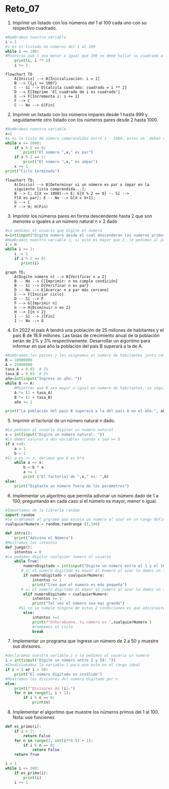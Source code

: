 # Reto_07
1. Imprimir un listado con los números del 1 al 100 cada uno con su respectivo cuadrado.

```python
#Nombramos nuestra variable 
i = 1
#i es el listado de números del 1 al 100
while i <= 100:
#Mientras que i sea menor o igual que 100 se debe hallar su cuadrado a cada uno
    print(i, i ** 2)
    i += 1
```
```mermaid
flowchart TD
    A[Inicio] --> B[Inicialización: i = 1]
    B --> C{¿i <= 100?}
    C -- Sí --> D[Calcula cuadrado: cuadrado = i ** 2]
    D --> E[Imprime 'El cuadrado de i es cuadrado']
    E --> F[Incrementa i: i += 1]
    F --> C
    C -- No --> G[Fin]
```
2. Imprimir un listado con los números impares desde 1 hasta 999 y seguidamente otro listado con los números pares desde 2 hasta 1000.

```python
#Nombramos nuestra variable
x=1
#x es la lista de númers comprendidos entre 1 - 1000, estos se  deben dividir entre 2, si su residuo es 0, ese número es par mientras que por lo contrario es 1, el número es impar
while x <= 1000:
    if x % 2 == 0:
        print("El número ",x," es par")
    if x % 2 == 1:
        print("El número ",x," es impar")
    x += 1
print("Ciclo terminado")
```
```mermaid
flowchart TD;
    A(Inicio) --> B[Determinar si un número es par o impar en la
    siguiente lista comprendida...]; 
    B --> C; C[X <= 1000]--> E; E{X % 2 == 0} -- Sí --> 
    F[X es par]; E -- No --> G[X = X+1]; 
    G --> C
    F --> H; H(Fin)
```
3. Imprimir los números pares en forma descendente hasta 2 que son menores o iguales a un número natural n ≥ 2 dado

```python
#Le pedimos al usuario que digite el numero
n=int(input("Digite numero desde el cual descenderan los numeros primos siempre y cuando sea mayor o igual que 2: "))
#Nombramos nuestra variable i, si este es mayor que 2, le pedimos al programa que digite los numeros que su residuo sea 0 al dividir por 2 de manera ascendente
i = n
while i >= 2:
    i -= 1
    if i % 2 == 0:
       print(i)
```
```mermaid
graph TD;
    A(Digite número n) --> B{Verificar n ≥ 2}
    B -- No --> C[Imprimir: n no cumple condición]
    B -- Sí --> D{Verificar n es par}
    D -- No --> E[Acercar n a par más cercano]
    E --> F[Iniciar ciclo]
    D -- Sí --> F
    F --> G[Imprimir n]
    G --> H{Disminuir n en 2}
    H --> I{n < 2}
    I -- Sí --> J[Fin]
    I -- No --> G
```
4. En 2022 el país A tendrá una población de 25 millones de habitantes y el país B de 18.9 millones. Las tasas de crecimiento anual de la población serán de 2% y 3% respectivamente. Desarrollar un algoritmo para informar en que año la población del país B superará a la de A.

```python
#Nombramos los paises y les asignamos el numero de habitantes junto con declarar las tasas como variables
B = 18900000  
A = 25000000
tasa_A = 0.02  # 2%
tasa_B = 0.03  # 3%
año=int(input("Ingrese un año: "))
while B <= A:
    #Mientras que B sea mayor o igual en numero de habitantes, se seguira ejecutando el programa
    A *= (1 + tasa_A)
    B *= (1 + tasa_B)
    año += 1

print("La población del país B superará a la del país A en el año:", año)
```
5. Imprimir el factorial de un número natural n dado.

```python
#Le pedimos al usuario digitar un numero natural
x = int(input("Digite un número natural: "))
#Le damos valores a dos variables cuando x sea >= 0
if x >=0:
    a = 1
    b = 1
#Si a es <= x, decimos que b es b*a
    while a <= x:
        b = b * a
        a += 1
        print ("El factorial de ",x," es: ",b)
else:
    print("Digtaste un número fuera de los parámetros")
```
6. Implementar un algoritmo que permita adivinar un número dado de 1 a 100, preguntando en cada caso si el número es mayor, menor o igual.

```python
#Importamos de la libreria random
import random
#le ordenamos al prgrama que escoja un numero al azar en un rango definido
cualquierNumero = random.randrange (1,100)

def intro():
    print("Adivina el Número")
#Mostramos los intentos 
def juego():
    intentos = 0
#Le pedimos digitar cualquier numero al usuario
    while True:
        numeroDigitado = int(input("Digite un número entre el 1 y el 100"))
       # si el numero digitado es mayor al numero al azar le damos un tip al usuario diciendole que el número a hallar es mas pequeño
        if numeroDigitado > cualquierNumero:
            intentos += 1
            print("Creo que el numero es más pequeño")
       # si el numero digitado es mayor al numero al azar le damos un tip al usuario diciendole que el número a hallar es mas grande
        elif numeroDigitado < cualquierNumero:
            intentos += 1
            print("Tal vez el número sea mas grande")
      #Si no se cumple ninguna de estas 2 condiciones es que adivinaste el numero
        else:
            intentos +=1
            print(f"Enhorabuena, tu número es ",cualquierNumero )
            #rompemos el ciclo
            break
```
7. Implementar un programa que ingrese un número de 2 a 50 y muestre sus divisores.

```python
#declaramos nuestra variable i y le pedimos al usuario un numero
i = int(input("Digite un número entre 2 y 50: "))
#Condicionamos la variable i para que este en el rango ideal
if i < 2 or i > 50:
    print("El número digitado es inválido")
#Mostramos los divisores del numero digitado por n
else:
    print(f"Divisores de {i}:")
    for n in range(1, i + 1):
        if i % n == 0:
            print(n)
```
8. Implementar el algoritmo que muestre los números primos del 1 al 100. Nota: use funciones

```python
def es_primo(i):
    if i < 2:
        return False
    for n in range(2, int(i**0.5) + 1):
        if i % n == 0:
            return False
    return True

i = 1
while i <= 100:
    if es_primo(i):
        print(i)
    i += 1
```
